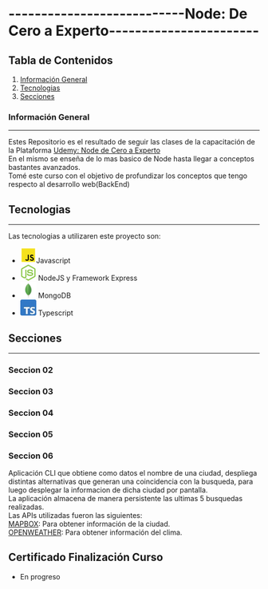 # ---------------------------Node: De Cero a Experto-----------------------
  
   

## Tabla de Contenidos
1. [Información General](#informaci%C3%B3n-general)
2. [Tecnologias](#tecnologias)
3. [Secciones](#secciones)
  

### Información General
***
Estes Repositorio es el resultado de seguir las clases de la capacitación de la Plataforma [Udemy: Node de Cero a Experto](https://www.udemy.com/course/node-de-cero-a-experto/)     
En el mismo se enseña de lo mas basico de Node hasta llegar a conceptos bastantes avanzados.   
Tomé este curso con el objetivo de profundizar los conceptos que tengo respecto al desarrollo web(BackEnd)
  
  
## Tecnologias
***
Las tecnologias a utilizaren este proyecto son:
* ![Javascript](/img/javascript.png)Javascript  
* ![NodeJS](/img/node.png) NodeJS  y Framework Express
* ![MongoDB](/img/mongo.png) MongoDB  
* ![TypeScript](/img/typescript.jpg) Typescript
  
  
## Secciones
***
### Seccion 02
### Seccion 03
### Seccion 04
### Seccion 05
### Seccion 06
Aplicación CLI que obtiene como datos el nombre de una ciudad, despliega distintas alternativas que generan una coincidencia con la busqueda, para luego desplegar la
informacion de dicha ciudad por pantalla.  
La aplicación almacena de manera persistente las ultimas 5 busquedas realizadas.  
Las APIs utilizadas fueron las siguientes:  
[MAPBOX](https://www.mapbox.com/): Para obtener información de la ciudad.  
[OPENWEATHER](https://openweathermap.org/): Para obtener información del clima.  

  
  
## Certificado Finalización Curso
* En progreso
